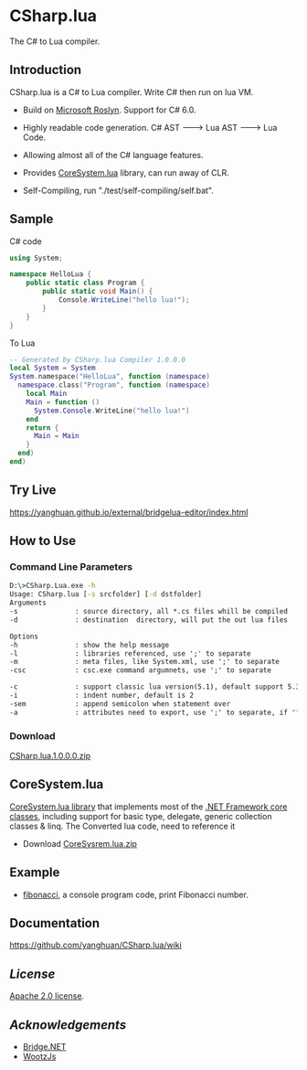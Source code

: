 # CSharp.lua
The C# to Lua compiler.

## Introduction
CSharp.lua is a C# to Lua compiler. Write C# then run on lua VM.
* Build on [Microsoft Roslyn](https://github.com/dotnet/roslyn). Support for C# 6.0.

* Highly readable code generation. C# AST ---> Lua AST ---> Lua Code.

* Allowing almost all of the C# language features.

* Provides [CoreSystem.lua](https://github.com/yanghuan/CSharp.lua/tree/master/CSharp.lua/CoreSystem.Lua/CoreSystem) library, can run away of CLR.

* Self-Compiling, run "./test/self-compiling/self.bat".

## Sample
C# code
```csharp
using System;

namespace HelloLua {
    public static class Program {
        public static void Main() {
            Console.WriteLine("hello lua!");
        }
    }
}
```
To Lua
```lua
-- Generated by CSharp.lua Compiler 1.0.0.0
local System = System
System.namespace("HelloLua", function (namespace) 
  namespace.class("Program", function (namespace) 
    local Main
    Main = function () 
      System.Console.WriteLine("hello lua!")
    end
    return {
      Main = Main
    }
  end)
end)
```

## Try Live
https://yanghuan.github.io/external/bridgelua-editor/index.html

## How to Use 
### Command Line Parameters
```cmd
D:\>CSharp.Lua.exe -h
Usage: CSharp.lua [-s srcfolder] [-d dstfolder]
Arguments 
-s              : source directory, all *.cs files whill be compiled
-d              : destination  directory, will put the out lua files

Options
-h              : show the help message    
-l              : libraries referenced, use ';' to separate      
-m              : meta files, like System.xml, use ';' to separate     
-csc            : csc.exe command argumnets, use ';' to separate

-c              : support classic lua version(5.1), default support 5.3 
-i              : indent number, default is 2
-sem            : append semicolon when statement over
-a              : attributes need to export, use ';' to separate, if ""-a"" only, all attributes whill be exported
```

### Download
[CSharp.lua.1.0.0.0.zip](https://raw.githubusercontent.com/yanghuan/CSharp.lua/master/download/CSharp.lua.1.0.0.0.zip)

## CoreSystem.lua
[CoreSystem.lua library](https://github.com/yanghuan/CSharp.lua/tree/master/CSharp.lua/CoreSystem.Lua/CoreSystem) that implements most of the [.NET Framework core classes](http://referencesource.microsoft.com/), including support for basic type, delegate, generic collection classes & linq. The Converted lua code, need to reference it  
- Download [CoreSysrem.lua.zip](https://raw.githubusercontent.com/yanghuan/CSharp.lua/master/download/CoreSystem.lua.zip)

## Example
- [fibonacci](https://github.com/yanghuan/CSharp.lua/tree/master/test/fibonacci), a console program code, print Fibonacci number. 

## Documentation
https://github.com/yanghuan/CSharp.lua/wiki

## *License*
[Apache 2.0 license](https://raw.githubusercontent.com/yanghuan/CSharp.lua/master/LICENSE).

## *Acknowledgements*
- [Bridge.NET](http://bridge.net/)
- [WootzJs](https://github.com/kswoll/WootzJs)
